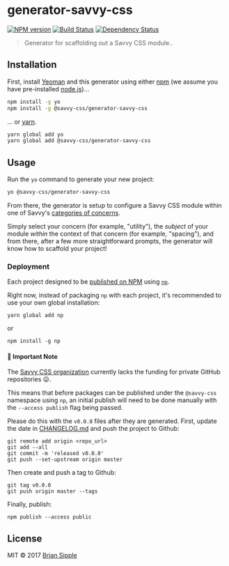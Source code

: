 # generator-savvy-css 

[![NPM version][npm-image]][npm-url] 
[![Build Status][circle-image]][circle-url] 
[![Dependency Status][daviddm-image]][daviddm-url]

> Generator for scaffolding out a Savvy CSS module..

## Installation

First, install [Yeoman](http://yeoman.io) and this generator using either [npm](https://www.npmjs.com/) (we assume you have pre-installed [node.js](https://nodejs.org/))...

```bash
npm install -g yo
npm install -g @savvy-css/generator-savvy-css
```

... or [yarn](https://yarnpkg.com/en/).

```bash
yarn global add yo
yarn global add @savvy-css/generator-savvy-css
```

## Usage 

Run the `yo` command to generate your new project:

```bash
yo @savvy-css/generator-savvy-css
```

From there, the generator is setup to configure a Savvy CSS module within 
one of Savvy's [categories of concerns](https://github.com/savvy-css/savvy/blob/master/doc/architecture/design-principles.md). 

Simply select your concern (for example, "utility"), the _subject_ of your module _within_ the context of that concern (for example, "spacing"), and from there, after a few more straightforward prompts, the generator will know how to scaffold your project!

### Deployment

Each project designed to be [published on NPM](https://www.npmjs.com/org/savvy-css) using [`np`](https://github.com/sindresorhus/np).

Right now, instead of packaging `np` with each project, it's recommended to use your own
global installation: 

```shell
yarn global add np
```

or 

```shell
npm install -g np
```

#### 🔑 Important Note

The [Savvy CSS organization](https://github.com/savvy-css) currently lacks the funding for private GitHub repositories 😛. 

This means that before packages can be published under the `@savvy-css` namespace using `np`, an initial publish will need to be done manually with the `--access publish` flag being passed.

Please do this with the `v0.0.0` files after they are generated. First, update the date in [CHANGELOG.md](./CHANGELOG.md) and push the project to Github:

```shell
git remote add origin <repo_url>
git add --all
git commit -m 'released v0.0.0'
git push --set-upstream origin master
```

Then create and push a tag to Github:

```shell
git tag v0.0.0
git push origin master --tags
```

Finally, publish:

```shell
npm publish --access public
```

## License

MIT © 2017 [Brian Sipple](https://github.com/BrianSipple)


[npm-image]: https://img.shields.io/npm/v/@savvy-css/generator-savvy-css.svg
[npm-url]: https://www.npmjs.com/package/@savvy-css/generator-savvy-css

[circle-image]: https://circleci.com/gh/savvy-css/generator-savvy-css/tree/master.svg?style=svg&circle-token={{CIRCLE_TOKEN}}
[circle-url]: https://circleci.com/gh/savvy-css/generator-savvy-css/tree/master
[daviddm-image]: https://david-dm.org/savvy-css/generator-savvy-css.svg?theme=shields.io
[daviddm-url]: https://david-dm.org/savvy-css/generator-savvy-css
